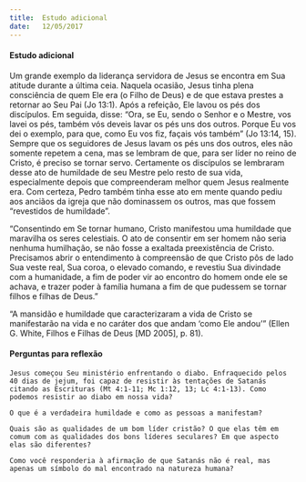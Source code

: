 ```yaml
---
title:  Estudo adicional
date:   12/05/2017
---
```


#### Estudo adicional

Um grande exemplo da liderança servidora de Jesus se encontra em Sua atitude durante a última ceia. Naquela ocasião, Jesus tinha plena consciência de quem Ele era (o Filho de Deus) e de que estava prestes a retornar ao Seu Pai (Jo 13:1). Após a refeição, Ele lavou os pés dos discípulos. Em seguida, disse: “Ora, se Eu, sendo o Senhor e o Mestre, vos lavei os pés, também vós deveis lavar os pés uns dos outros. Porque Eu vos dei o exemplo, para que, como Eu vos fiz, façais vós também” (Jo 13:14, 15). Sempre que os seguidores de Jesus lavam os pés uns dos outros, eles não somente repetem a cena, mas se lembram de que, para ser líder no reino de Cristo, é preciso se tornar servo. Certamente os discípulos se lembraram desse ato de humildade de seu Mestre pelo resto de sua vida, especialmente depois que compreenderam melhor quem Jesus realmente era. Com certeza, Pedro também tinha esse ato em mente quando pediu aos anciãos da igreja que não dominassem os outros, mas que fossem “revestidos de humildade”.

“Consentindo em Se tornar humano, Cristo manifestou uma humildade que maravilha os seres celestiais. O ato de consentir em ser homem não seria nenhuma humilhação, se não fosse a exaltada preexistência de Cristo. Precisamos abrir o entendimento à compreensão de que Cristo pôs de lado Sua veste real, Sua coroa, o elevado comando, e revestiu Sua divindade com a humanidade, a fim de poder vir ao encontro do homem onde ele se achava, e trazer poder à família humana a fim de que pudessem se tornar filhos e filhas de Deus.”

“A mansidão e humildade que caracterizaram a vida de Cristo se manifestarão na vida e no caráter dos que andam ‘como Ele andou’” (Ellen G. White, Filhos e Filhas de Deus [MD 2005], p. 81).

#### Perguntas para reflexão

`Jesus começou Seu ministério enfrentando o diabo. Enfraquecido pelos 40 dias de jejum, foi capaz de resistir às tentações de Satanás citando as Escrituras (Mt 4:1-11; Mc 1:12, 13; Lc 4:1-13). Como podemos resistir ao diabo em nossa vida?`

`O que é a verdadeira humildade e como as pessoas a manifestam?`

`Quais são as qualidades de um bom líder cristão? O que elas têm em comum com as qualidades dos bons líderes seculares? Em que aspecto elas são diferentes?`

`Como você responderia à afirmação de que Satanás não é real, mas apenas um símbolo do mal encontrado na natureza humana?`